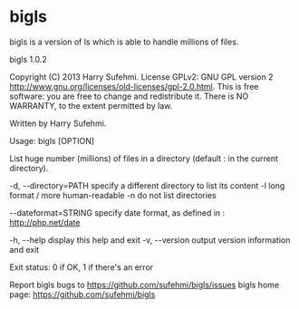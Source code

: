 bigls
=====

bigls is a version of ls which is able to handle millions of files.

bigls 1.0.2

Copyright (C) 2013 Harry Sufehmi.
License GPLv2: GNU GPL version 2 <http://www.gnu.org/licenses/old-licenses/gpl-2.0.html>.
This is free software: you are free to change and redistribute it.
There is NO WARRANTY, to the extent permitted by law.

Written by Harry Sufehmi.


Usage: bigls [OPTION] 

List huge number (millions) of files in a directory (default : in the current directory).

  -d, --directory=PATH 	specify a different directory to list its content
  -l			long format / more human-readable
  -n			do not list directories
  
  --dateformat=STRING   specify date format, as defined in : http://php.net/date

  -h, --help     	display this help and exit
  -v, --version  	output version information and exit


Exit status:
 0  if OK,
 1  if there's an error

Report bigls bugs to <https://github.com/sufehmi/bigls/issues>
bigls home page: <https://github.com/sufehmi/bigls>

